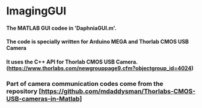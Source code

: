 # ImagingGUI

#### The MATLAB GUI codee in 'DaphniaGUI.m'. 
#### The code is specially written for Arduino MEGA and Thorlab CMOS USB Camera
#### It uses the C++ API for Thorlab CMOS USB Camera. (https://www.thorlabs.com/newgrouppage9.cfm?objectgroup_id=4024)

### Part of camera communication codes come from the repository [https://github.com/mdaddysman/Thorlabs-CMOS-USB-cameras-in-Matlab]
